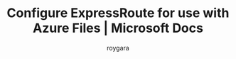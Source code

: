 ---
title: Configure ExpressRoute for use with Azure Files | Microsoft Docs
description: How to configure ExpressRoute for use with Azure Files
author: roygara
ms.service: storage
ms.topic: overview
ms.date: 08/29/2019
ms.author: rogarana
ms.subservice: files
---